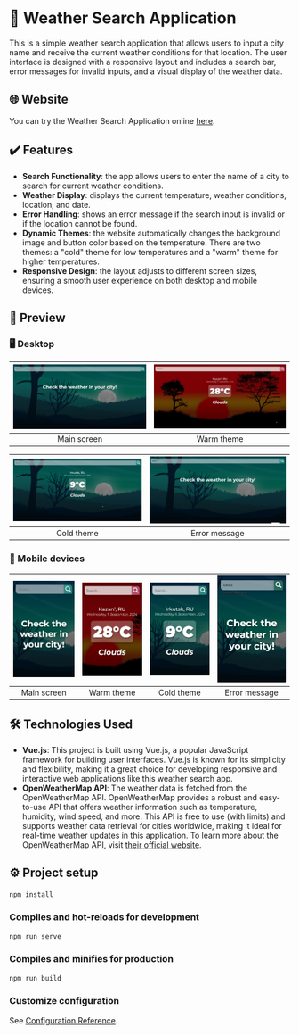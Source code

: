 # 🔆 Weather Search Application 

This is a simple weather search application that allows users to input a city name and receive the current weather conditions for that location. The user interface is designed with a responsive layout and includes a search bar, error messages for invalid inputs, and a visual display of the weather data.

## 🌐 Website 
You can try the Weather Search Application online [here](https://afkeomre.github.io/weather/).

## ✔️ Features 

- **Search Functionality**: the app allows users to enter the name of a city to search for current weather conditions.
- **Weather Display**: displays the current temperature, weather conditions, location, and date.
- **Error Handling**: shows an error message if the search input is invalid or if the location cannot be found.
- **Dynamic Themes**: the website automatically changes the background image and button color based on the temperature. There are two themes: a "cold" theme for low temperatures and a "warm" theme for higher temperatures.
- **Responsive Design**: the layout adjusts to different screen sizes, ensuring a smooth user experience on both desktop and mobile devices.

## 👀 Preview 

### 🖥️ Desktop 

| ![Main Screen](public/screenshots/main-screen.jpg) | ![Warm Theme](public/screenshots/warm-theme.jpg) |
|:--:|:--:|
| Main screen | Warm theme |

| ![Cold Theme](public/screenshots/cold-theme.jpg) | ![Error Message](public/screenshots/error-message.jpg) |
|:--:|:--:|
| Cold theme | Error message |


### 📱 Mobile devices 
| ![Main Screen Mobile](public/screenshots/main-screen-mobile.jpg) | ![Warm Theme Mobile](public/screenshots/warm-theme-mobile.jpg) | ![Cold Theme Mobile](public/screenshots/cold-theme-mobile.jpg) | ![Error Message Mobile](public/screenshots/error-messsage-mobile.jpg) |
|:--:|:--:|:--:|:--:|
| Main screen | Warm theme | Cold theme | Error message |

## 🛠 Technologies Used
- **Vue.js**: This project is built using Vue.js, a popular JavaScript framework for building user interfaces. Vue.js is known for its simplicity and flexibility, making it a great choice for developing responsive and interactive web applications like this weather search app.
- **OpenWeatherMap API**: The weather data is fetched from the OpenWeatherMap API. OpenWeatherMap provides a robust and easy-to-use API that offers weather information such as temperature, humidity, wind speed, and more. This API is free to use (with limits) and supports weather data retrieval for cities worldwide, making it ideal for real-time weather updates in this application.
To learn more about the OpenWeatherMap API, visit [their official website](https://openweathermap.org/).

## ⚙️ Project setup 
```
npm install
```

### Compiles and hot-reloads for development
```
npm run serve
```

### Compiles and minifies for production
```
npm run build
```

### Customize configuration
See [Configuration Reference](https://cli.vuejs.org/config/).
